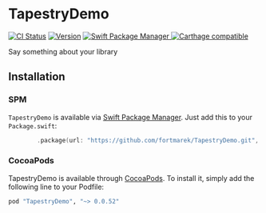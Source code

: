 # TapestryDemo
[![CI Status](http://img.shields.io/travis/fortmarek/TapestryDemo.svg?style=flat)](https://travis-ci.org/fortmarek/TapestryDemo)
[![Version](https://img.shields.io/cocoapods/v/TapestryDemo.svg?style=flat)](http://cocoapods.org/pods/ParallaxOverlay)
<a href="https://swift.org/package-manager">
        <img src="https://img.shields.io/badge/spm-compatible-brightgreen.svg?style=flat" alt="Swift Package Manager" />
</a>
[![Carthage compatible](https://img.shields.io/badge/Carthage-compatible-4BC51D.svg?style=flat)](https://github.com/Carthage/Carthage)

Say something about your library

## Installation

### SPM

`TapestryDemo` is available via [Swift Package Manager](https://swift.org/package-manager).
Just add this to your `Package.swift`:
```swift
		.package(url: "https://github.com/fortmarek/TapestryDemo.git", .upToNextMajor(from: "0.0.52")),
```

### CocoaPods

TapestryDemo is available through [CocoaPods](http://cocoapods.org). To install
it, simply add the following line to your Podfile:

```ruby
pod "TapestryDemo", "~> 0.0.52"
```
